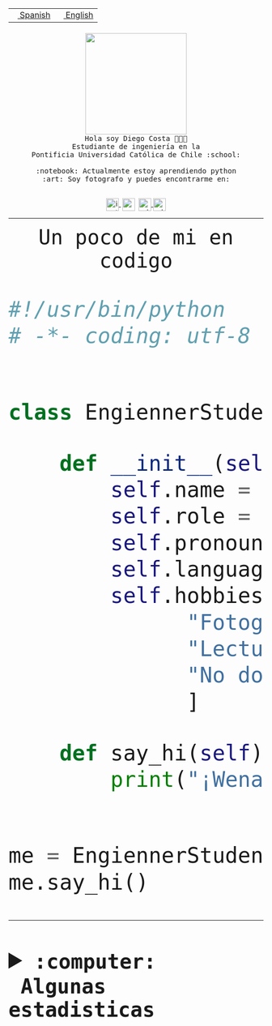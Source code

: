 <table border="0"  align="right">
 <tr><td><a href="README.md"><img src="https://upload.wikimedia.org/wikipedia/commons/thumb/8/89/Bandera_de_Espa%C3%B1a.svg/1200px-Bandera_de_Espa%C3%B1a.svg.png" height="10"> Spanish</a></td>
 <td><a href="README.en.md"><img src="https://upload.wikimedia.org/wikipedia/commons/a/a4/Flag_of_the_United_States.svg" height="10"> English</a></td></tr>
</table><br><br><br>


<p align="center">
  <img src="https://github.com/diegocostares/diegocostares/blob/main/Images/aaa2.gif?raw=true" height="200px">
  <br><samp>
    Hola soy Diego Costa 👨🏻‍💻<br>
    Estudiante de ingeniería en la <br>
    Pontificia Universidad Católica de Chile :school:<br>
  <br>
    :notebook: Actualmente estoy aprendiendo python <br>
    :art: Soy fotografo y puedes encontrarme en: <br>
  <br></samp>
  
</p>

<p align="center">
   <a href="https://instagram.com/diegocosta_no" target="blank">
    <img 
    align="center" src="https://cdn.jsdelivr.net/npm/simple-icons@3.0.1/icons/instagram.svg" alt="instagram" height="25px" width="25px" />
  </a>
  <a style="border: 3px solid; color: white;"href="https://t.me/diegocosta_no" target="blank">
  <img
  align="center" alt="Telegram" width="25px" src="https://icons-for-free.com/iconfiles/png/512/Telegram-1324888767380505522.png" />
</a>
<a href="https://api.whatsapp.com/send?phone=56971897835&text=Hola!" target="blank">
  <img
  align="center" alt="wtsp" width="25px" src="https://img.icons8.com/pastel-glyph/2x/whatsapp--v2.png" />
</a>
<a href="https://www.linkedin.com/in/diego-costa-786249213/" target="blank">
  <img
  align="center" alt="wtsp" width="25px" src="https://img.icons8.com/metro/452/linkedin.png" />
</a>

  </a>
</p>

---


<p align="center"><font size="25"><samp>Un poco de mi en codigo</samp></front></p>


```python
#!/usr/bin/python
# -*- coding: utf-8 -*-


class EngiennerStudent:

    def __init__(self):
        self.name = "Diego Costa"
        self.role = "Estudiante"
        self.pronouns = "he/him"
        self.language_spoken = ["es_CL", "en_US"]
        self.hobbies = [
              "Fotografia",
              "Lectura",
              "No dormir",
              ]

    def say_hi(self):
        print("¡Wena mundo!")


me = EngiennerStudent()
me.say_hi()
```
---
<details>
  <summary><b><samp>:computer: &nbsp;Algunas estadisticas</samp></b></summary>
  <br/></p>

<!--START_SECTION:waka-->
![Code Time](http://img.shields.io/badge/Code%20Time-629%20hrs%2030%20mins-blue)

**Soy nocturno 🦉** 

```text
🌞 Mañana     7 commits      ░░░░░░░░░░░░░░░░░░░░░░░░░   1.54% 
🌆 Día        136 commits    ███████░░░░░░░░░░░░░░░░░░   29.96% 
🌃 Tarde      177 commits    █████████░░░░░░░░░░░░░░░░   38.99% 
🌙 Noche      134 commits    ███████░░░░░░░░░░░░░░░░░░   29.52%

```
📅 **Soy más productivo los Miércoles** 

```text
Lunes        30 commits     █░░░░░░░░░░░░░░░░░░░░░░░░   6.61% 
Martes       51 commits     ██░░░░░░░░░░░░░░░░░░░░░░░   11.23% 
Miércoles    129 commits    ███████░░░░░░░░░░░░░░░░░░   28.41% 
Jueves       55 commits     ███░░░░░░░░░░░░░░░░░░░░░░   12.11% 
Viernes      26 commits     █░░░░░░░░░░░░░░░░░░░░░░░░   5.73% 
Sábado       66 commits     ███░░░░░░░░░░░░░░░░░░░░░░   14.54% 
Domingo      97 commits     █████░░░░░░░░░░░░░░░░░░░░   21.37%

```


📊 **Esta semana me dediqué a** 

```text
🐱‍💻 Proyectos: 
Oneconverter             4 hrs 3 mins        █████████████░░░░░░░░░░░░   54.24% 
Test                     1 hr 43 mins        █████░░░░░░░░░░░░░░░░░░░░   23.07% 
scriptcomparer           1 hr                ███░░░░░░░░░░░░░░░░░░░░░░   13.46% 
Unknown Project          34 mins             ██░░░░░░░░░░░░░░░░░░░░░░░   7.8% 
PautaT0-2022-2           3 mins              ░░░░░░░░░░░░░░░░░░░░░░░░░   0.85%

```


 Last Updated on 02/09/2022 22:25:52 UTC
<!--END_SECTION:waka-->
  
  

<p align="center"> <img src="https://github-readme-stats.vercel.app/api?username=diegocostares&show_icons=true&theme=ayu-mirage" alt="abhisheknaiidu" /></p>
 
</details>
